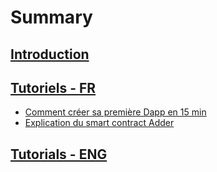 # Summary​

## [Introduction](./)

## [Tutoriels - FR](tutorials/tuto-fr/)​

* [Comment créer sa première Dapp en 15 min](tutorials/tuto-fr/first-dapp-in-15-min.md)
* [Explication du smart contract Adder](tutorials/tuto-fr/adder-sc.md)

## [Tutorials - ENG](tutorials/tuto-eng.md)​
